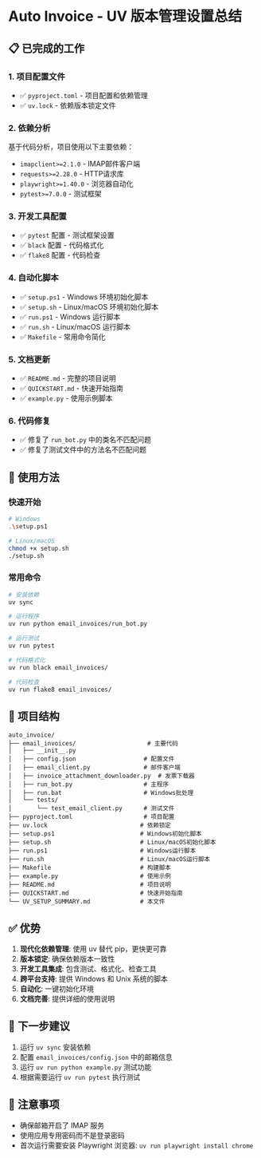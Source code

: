 # Auto Invoice - UV 版本管理设置总结

## 📋 已完成的工作

### 1. 项目配置文件
- ✅ `pyproject.toml` - 项目配置和依赖管理
- ✅ `uv.lock` - 依赖版本锁定文件

### 2. 依赖分析
基于代码分析，项目使用以下主要依赖：
- `imapclient>=2.1.0` - IMAP邮件客户端
- `requests>=2.28.0` - HTTP请求库
- `playwright>=1.40.0` - 浏览器自动化
- `pytest>=7.0.0` - 测试框架

### 3. 开发工具配置
- ✅ `pytest` 配置 - 测试框架设置
- ✅ `black` 配置 - 代码格式化
- ✅ `flake8` 配置 - 代码检查

### 4. 自动化脚本
- ✅ `setup.ps1` - Windows 环境初始化脚本
- ✅ `setup.sh` - Linux/macOS 环境初始化脚本
- ✅ `run.ps1` - Windows 运行脚本
- ✅ `run.sh` - Linux/macOS 运行脚本
- ✅ `Makefile` - 常用命令简化

### 5. 文档更新
- ✅ `README.md` - 完整的项目说明
- ✅ `QUICKSTART.md` - 快速开始指南
- ✅ `example.py` - 使用示例脚本

### 6. 代码修复
- ✅ 修复了 `run_bot.py` 中的类名不匹配问题
- ✅ 修复了测试文件中的方法名不匹配问题

## 🚀 使用方法

### 快速开始
```bash
# Windows
.\setup.ps1

# Linux/macOS
chmod +x setup.sh
./setup.sh
```

### 常用命令
```bash
# 安装依赖
uv sync

# 运行程序
uv run python email_invoices/run_bot.py

# 运行测试
uv run pytest

# 代码格式化
uv run black email_invoices/

# 代码检查
uv run flake8 email_invoices/
```

## 📁 项目结构

```
auto_invoice/
├── email_invoices/                    # 主要代码
│   ├── __init__.py
│   ├── config.json                   # 配置文件
│   ├── email_client.py               # 邮件客户端
│   ├── invoice_attachment_downloader.py  # 发票下载器
│   ├── run_bot.py                    # 主程序
│   ├── run.bat                       # Windows批处理
│   └── tests/
│       └── test_email_client.py      # 测试文件
├── pyproject.toml                    # 项目配置
├── uv.lock                          # 依赖锁定
├── setup.ps1                        # Windows初始化脚本
├── setup.sh                         # Linux/macOS初始化脚本
├── run.ps1                          # Windows运行脚本
├── run.sh                           # Linux/macOS运行脚本
├── Makefile                         # 构建脚本
├── example.py                       # 使用示例
├── README.md                        # 项目说明
├── QUICKSTART.md                    # 快速开始指南
└── UV_SETUP_SUMMARY.md              # 本文件
```

## ✅ 优势

1. **现代化依赖管理**: 使用 uv 替代 pip，更快更可靠
2. **版本锁定**: 确保依赖版本一致性
3. **开发工具集成**: 包含测试、格式化、检查工具
4. **跨平台支持**: 提供 Windows 和 Unix 系统的脚本
5. **自动化**: 一键初始化环境
6. **文档完善**: 提供详细的使用说明

## 🔧 下一步建议

1. 运行 `uv sync` 安装依赖
2. 配置 `email_invoices/config.json` 中的邮箱信息
3. 运行 `uv run python example.py` 测试功能
4. 根据需要运行 `uv run pytest` 执行测试

## 📝 注意事项

- 确保邮箱开启了 IMAP 服务
- 使用应用专用密码而不是登录密码
- 首次运行需要安装 Playwright 浏览器: `uv run playwright install chrome` 